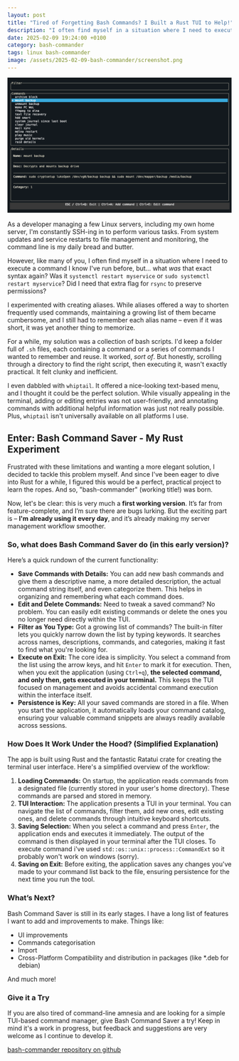 ```yaml
---
layout: post
title: "Tired of Forgetting Bash Commands? I Built a Rust TUI to Help!"
description: "I often find myself in a situation where I need to execute a command I know I've run before, but… what was that exact syntax again?"
date: 2025-02-09 19:24:00 +0100
category: bash-commander
tags: linux bash-commander
image: /assets/2025-02-09-bash-commander/screenshot.png
---
```


![Screenshot of bash-commander main interface](/assets/2025-02-09-bash-commander/screenshot.png)

As a developer managing a few Linux servers, including my own home server, I'm constantly SSH-ing in to perform various tasks. From system updates and service restarts to file management and monitoring, the command line is my daily bread and butter.

However, like many of you, I often find myself in a situation where I need to execute a command I know I've run before, but… what _was_ that exact syntax again? Was it `systemctl restart myservice` or `sudo systemctl restart myservice`? Did I need that extra flag for `rsync` to preserve permissions?

I experimented with creating aliases. While aliases offered a way to shorten frequently used commands, maintaining a growing list of them became cumbersome, and I still had to remember each alias name – even if it was short, it was yet another thing to memorize.

For a while, my solution was a collection of bash scripts. I'd keep a folder full of `.sh` files, each containing a command or a series of commands I wanted to remember and reuse. It worked, _sort of_. But honestly, scrolling through a directory to find the right script, then executing it, wasn't exactly practical. It felt clunky and inefficient.

I even dabbled with `whiptail`. It offered a nice-looking text-based menu, and I thought it could be the perfect solution. While visually appealing in the terminal, adding or editing entries was not user-friendly, and annotating commands with additional helpful information was just not really possible. Plus, `whiptail` isn't universally available on all platforms I use.

## Enter: Bash Command Saver - My Rust Experiment

Frustrated with these limitations and wanting a more elegant solution, I decided to tackle this problem myself. And since I've been eager to dive into Rust for a while, I figured this would be a perfect, practical project to learn the ropes. And so, "bash-commander" (working title!) was born.

Now, let's be clear: this is very much a **first working version**. It’s far from feature-complete, and I’m sure there are bugs lurking. But the exciting part is – **I'm already using it every day**, and it’s already making my server management workflow smoother.

### So, what does Bash Command Saver do (in this early version)?

Here’s a quick rundown of the current functionality:

- **Save Commands with Details:** You can add new bash commands and give them a descriptive name, a more detailed description, the actual command string itself, and even categorize them. This helps in organizing and remembering what each command does.
- **Edit and Delete Commands:** Need to tweak a saved command? No problem. You can easily edit existing commands or delete the ones you no longer need directly within the TUI.
- **Filter as You Type:** Got a growing list of commands? The built-in filter lets you quickly narrow down the list by typing keywords. It searches across names, descriptions, commands, and categories, making it fast to find what you're looking for.
- **Execute on Exit:** The core idea is simplicity. You select a command from the list using the arrow keys, and hit `Enter` to mark it for execution. Then, when you exit the application (using `Ctrl+q`), **the selected command, and only then, gets executed in your terminal.** This keeps the TUI focused on management and avoids accidental command execution within the interface itself.
- **Persistence is Key:** All your saved commands are stored in a file. When you start the application, it automatically loads your command catalog, ensuring your valuable command snippets are always readily available across sessions.

### How Does It Work Under the Hood? (Simplified Explanation)

The app is built using Rust and the fantastic Ratatui crate for creating the terminal user interface. Here's a simplified overview of the workflow:

1.  **Loading Commands:** On startup, the application reads commands from a designated file (currently stored in your user's home directory). These commands are parsed and stored in memory.
2.  **TUI Interaction:** The application presents a TUI in your terminal. You can navigate the list of commands, filter them, add new ones, edit existing ones, and delete commands through intuitive keyboard shortcuts.
3.  **Saving Selection:** When you select a command and press `Enter`, the application ends and executes it immediately. The output of the command is then displayed in your terminal after the TUI closes. To execute command i've used `std::os::unix::process::CommandExt` so it probably won't work on windows (sorry).
4.  **Saving on Exit:** Before exiting, the application saves any changes you've made to your command list back to the file, ensuring persistence for the next time you run the tool.

### What’s Next?

Bash Command Saver is still in its early stages. I have a long list of features I want to add and improvements to make. Things like:

- UI improvements
- Commands categorisation
- Import
- Cross-Platform Compatibility and distribution in packages (like \*.deb for debian)

And much more!

### Give it a Try

If you are also tired of command-line amnesia and are looking for a simple TUI-based command manager, give Bash Command Saver a try! Keep in mind it's a work in progress, but feedback and suggestions are very welcome as I continue to develop it.

[bash-commander repository on github](https://github.com/macap/bash-commander)
